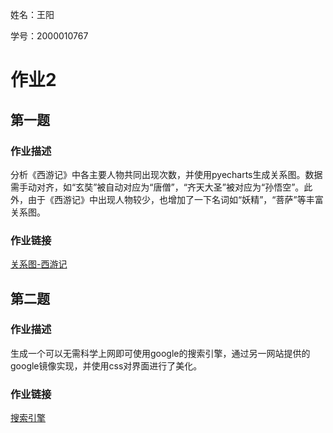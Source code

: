 姓名：王阳

学号：2000010767

# 作业2

## 第一题
### 作业描述
分析《西游记》中各主要人物共同出现次数，并使用pyecharts生成关系图。数据需手动对齐，如“玄奘”被自动对应为“唐僧”，“齐天大圣”被对应为“孙悟空”。此外，由于《西游记》中出现人物较少，也增加了一下名词如“妖精”，“菩萨”等丰富关系图。

### 作业链接
[关系图-西游记](output/关系图-西游记.html)

## 第二题
### 作业描述
生成一个可以无需科学上网即可使用google的搜索引擎，通过另一网站提供的google镜像实现，并使用css对界面进行了美化。

### 作业链接
[搜索引擎](my_google.html)
